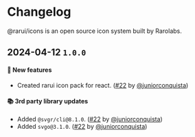 # Changelog

@rarui/icons is an open source icon system built by Rarolabs.

## 2024-04-12 `1.0.0`

#### 🎉 New features

- Created rarui icon pack for react. ([#22](https://git.rarolabs.com.br/frontend/rarui/-/merge_requests/22) by [@juniorconquista](https://github.com/juniorconquista))

#### 📚 3rd party library updates

- Added `@svgr/cli@8.1.0`. ([#22](https://git.rarolabs.com.br/frontend/rarui/-/merge_requests/22) by [@juniorconquista](https://github.com/juniorconquista))
- Added `svgo@3.1.0`. ([#22](https://git.rarolabs.com.br/frontend/rarui/-/merge_requests/22) by [@juniorconquista](https://github.com/juniorconquista))

<!-- #### 🛠 Breaking changes -->

<!-- #### 📚 3rd party library updates -->

<!-- #### 🎉 New features -->

<!-- #### 🐛 Bug fixes -->

<!-- #### 💡 Others -->

<!-- #### ⚠️ Notices -->

